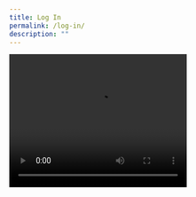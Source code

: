 ```yaml
---
title: Log In
permalink: /log-in/
description: ""
---
```

<video width = "320" height = "240" controls>
	<source src ="https://www.youtube.com/watch?v=aNzKS2oUZ7Y" type="video/mp4">
</video>